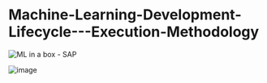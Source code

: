 # Machine-Learning-Development-Lifecycle---Execution-Methodology

![ML in a box - SAP](https://github.com/Vaibhav-sa30/Machine-Learning-Development-Lifecycle---Execution-Methodology/assets/86743451/8936e4c5-0b91-4a58-8ed7-1d90242107af)

![image](https://github.com/Vaibhav-sa30/Machine-Learning-Development-Lifecycle---Execution-Methodology/assets/86743451/a2a75808-f374-43cb-a50c-5f1c34833b09)
